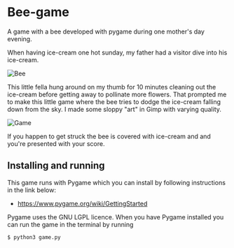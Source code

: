 # Bee-game
A game with a bee developed with pygame during one mother's day evening.

When having ice-cream one hot sunday, my father had a visitor dive into his ice-cream.

![Bee](images/bee.jpg)

This little fella hung around on my thumb for 10 minutes cleaning out the ice-cream before getting away to pollinate more flowers. That prompted me to make this little game where the bee tries to dodge the ice-cream falling down from the sky. I made some sloppy "art" in Gimp with varying quality.

![Game](images/game_screens.png)

If you happen to get struck the bee is covered with ice-cream and and you're presented with your score.

## Installing and running

This game runs with Pygame which you can install by following instructions in the link below:
- https://www.pygame.org/wiki/GettingStarted

Pygame uses the GNU LGPL licence. When you have Pygame installed you can run the game in the terminal by running

```bash
$ python3 game.py
```
